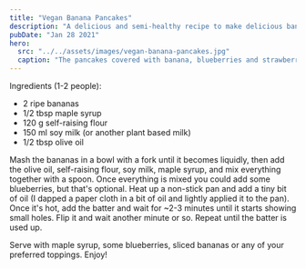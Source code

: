 ```yaml
---
title: "Vegan Banana Pancakes"
description: "A delicious and semi-healthy recipe to make delicious banana pancakes"
pubDate: "Jan 28 2021"
hero:
  src: "../../assets/images/vegan-banana-pancakes.jpg"
  caption: "The pancakes covered with banana, blueberries and strawberries"
---
```


Ingredients (1-2 people):

- 2 ripe bananas
- 1/2 tbsp maple syrup
- 120 g self-raising flour
- 150 ml soy milk (or another plant based milk)
- 1/2 tbsp olive oil

Mash the bananas in a bowl with a fork until it becomes liquidly, then add the
olive oil, self-raising flour, soy milk, maple syrup, and mix everything
together with a spoon. Once everything is mixed you could add some blueberries,
but that's optional. Heat up a non-stick pan and add a tiny bit of oil (I dapped
a paper cloth in a bit of oil and lightly applied it to the pan). Once it's hot,
add the batter and wait for ~2-3 minutes until it starts showing small holes.
Flip it and wait another minute or so. Repeat until the batter is used up.

Serve with maple syrup, some blueberries, sliced bananas or any of your
preferred toppings. Enjoy!
